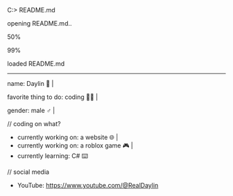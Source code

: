 C:\> README.md

opening README.md..

50%

99%

loaded README.md

----------------

name: Daylin 👨 |

favorite thing to do: coding 👩‍💻 |

gender: male ♂ |

// coding on what?

- currently working on: a website 🌐 |
- currently working on: a roblox game 🎮 |
- currently learning: C# ⌨️

// social media

- YouTube: https://www.youtube.com/@RealDaylin
